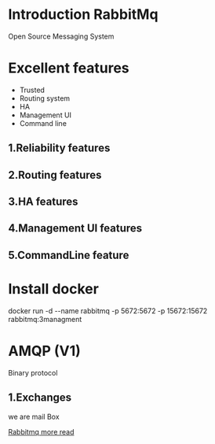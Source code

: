 # Introduction RabbitMq
Open Source Messaging System


# Excellent features
- Trusted
- Routing system
- HA
- Management UI
- Command line

## 1.Reliability features

## 2.Routing features

## 3.HA features

## 4.Management UI features

## 5.CommandLine feature

# Install docker
docker run -d --name rabbitmq -p 5672:5672 -p 15672:15672 rabbitmq:3managment

# AMQP (V1)
Binary protocol

## 1.Exchanges
we are mail Box





[Rabbitmq more read](https://www.rabbitmq.com/)
